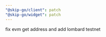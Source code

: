 ```yaml
---
"@skip-go/client": patch
"@skip-go/widget": patch
---
```


fix evm get address and add lombard testnet
